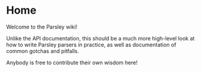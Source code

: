 # Home

Welcome to the Parsley wiki!

Unlike the API documentation, this should be a much more high-level look at how to write Parsley parsers in practice, as well as documentation of common gotchas and pitfalls. 

Anybody is free to contribute their own wisdom here! 
